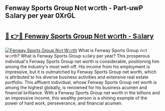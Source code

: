 ## Fenway Sports Group N𝚎t w𝚘rth - Part-uwP S𝚊lary per year 0XrGL

# <h2><a href="http://gc33y58.nevu.top/?p=Fenway+Sports+Group">🔗 👉🔴 Fenway Sports Group N𝚎t w𝚘rth - S𝚊lary</a></h2>

[![Fenway Sports Group N𝚎t W𝚘rth](https://i.imgur.com/Oavwk0R.jpeg)](http://gc33y58.nevu.top/?p=Fenway+Sports+Group)
What is Fenway Sports Group n𝚎t w𝚘rth? What is Fenway Sports Group s𝚊lary per year?
This prosperous individual's Fenway Sports Group net worth is considerable, positioning him among the industry's most well-off. His income from his employment is impressive, but it is outmatched by Fenway Sports Group net worth, which is attributed to his diverse business activities and extensive real estate portfolio. This affluent individual, whose Fenway Sports Group net worth is among the highest globally, is renowned for his business acumen and financial brilliance. With a Fenway Sports Group net worth in the billions and an impressive income, this wealthy person is a shining example of the power of hard work, perseverance, and financial acumen.
